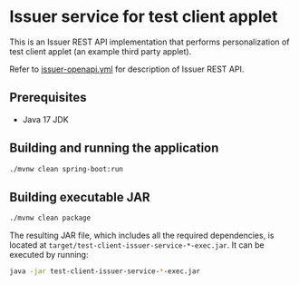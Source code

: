 # Issuer service for test client applet

This is an Issuer REST API implementation that performs personalization of test client applet (an example third party applet).

Refer to [issuer-openapi.yml](issuer-openapi.yml) for description of Issuer REST API.

## Prerequisites

* Java 17 JDK

## Building and running the application

```bash
./mvnw clean spring-boot:run
```

## Building executable JAR

```bash
./mvnw clean package
```
The resulting JAR file, which includes all the required dependencies, is located at `target/test-client-issuer-service-*-exec.jar`. 
It can be executed by running:
```bash
java -jar test-client-issuer-service-*-exec.jar
```

